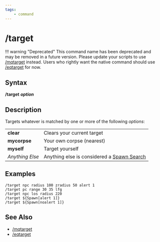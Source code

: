 ```yaml
---
tags:
    - command
---
```

# /target

!!! warning "Deprecated"
    This command name has been deprecated and may be removed in a future version. Please update your scripts to use [/mqtarget](mqtarget.md) instead. Users who rightly want the native command should use [/eqtarget](eqtarget.md) for now.

## Syntax

**/target** _**option**_

## Description

Targets whatever is matched by one or more of the following _options_:

|  |  |
| :--- | :--- |
| **clear** | Clears your current target |
| **mycorpse** | Your own corpse (nearest) |
| **myself** | Target yourself |
| _Anything Else_ | Anything else is considered a [Spawn Search](../../reference/general/spawn-search.md) |

## Examples

```text
/target npc radius 100 zradius 50 alert 1
/target pc range 30 35 lfg
/target npc los radius 220
/target ${Spawn[alert 1]}
/target ${Spawn[noalert 1]}
```
## See Also

- [/mqtarget](mqtarget.md)
- [/eqtarget](eqtarget.md)
